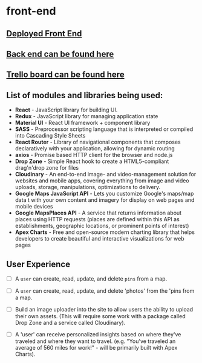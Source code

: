 # front-end
## [Deployed Front End](https://travel-far-and-wide.netlify.app//)
## [Back end can be found here](https://github.com/Travel-Far-And-Wide/back-end/)
## [Trello board can be found here](https://trello.com/b/H4NUIEcx/travel-far-and-wide)
## List of modules and libraries being used: 
- __React__ - JavaScript library for building UI.
- __Redux__ - JavaScript library for managing application state
- __Material UI__ - React UI framework + component library
- __SASS__ - Preprocessor scripting language that is interpreted or compiled into Cascading Style Sheets
- __React Router__ - Library of navigational components that composes declaratively with your application, allowing for dynamic routing
- __axios__ - Promise based HTTP client for the browser and node.js
- __Drop Zone__ - Simple React hook to create a HTML5-compliant drag'n'drop zone for files
- __Cloudinary__ - An end-to-end image- and video-management solution for websites and mobile apps, covering everything from image and video uploads, storage, manipulations, optimizations to delivery.
- __Google Maps JavaScript API__ - Lets you customize Google's maps/map data t with your own content and imagery for display on web pages and mobile devices
- __Google MapsPlaces API__ - A service that returns information about places using HTTP requests (places are defined within this API as establishments, geographic locations, or prominent points of interest) 
- __Apex Charts__ - Free and open-source modern charting library that helps developers to create beautiful and interactive visualizations for web pages

## User Experience

- [  ] A `user` can create, read, update, and delete `pins` from a map.

- [  ] A `user` can create, read, update, and delete 'photos' from the 'pins from a map.

- [  ] Build an image uploader into the site to allow users the ability to upload their own assets. (This will require some work with a package called Drop Zone and a service called Cloudinary).

- [  ] A 'user' can receive personalized insights based on where they've traveled and where they want to travel. (e.g. "You've traveled an average of 560 miles for work!" - will be primarily built with Apex Charts).
